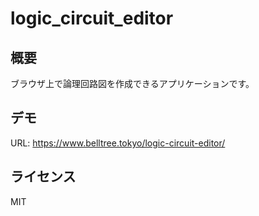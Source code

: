 # logic_circuit_editor

## 概要

ブラウザ上で論理回路図を作成できるアプリケーションです。

## デモ

URL: https://www.belltree.tokyo/logic-circuit-editor/

## ライセンス

MIT
